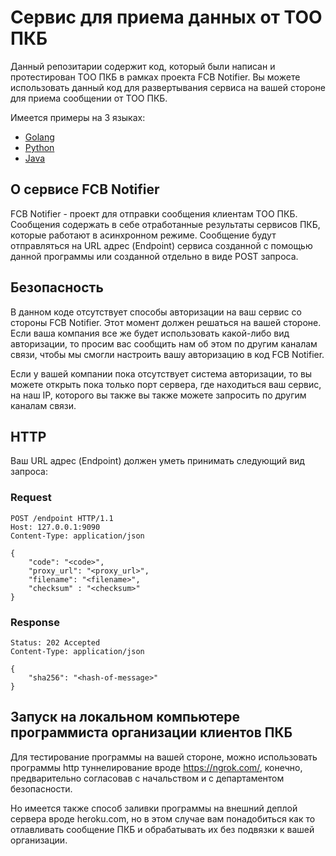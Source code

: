 # Сервис для приема данных от ТОО ПКБ

Данный репозитарии содержит код, который были написан и протестирован ТОО ПКБ в рамках проекта FCB Notifier.
Вы можете использовать данный код для развертывания сервиса на вашей стороне для приема сообщении от ТОО ПКБ.

Имеется примеры на 3 языках:
- [Golang](https://github.com/FirstCreditBureau/golang-fcb-notifier)
- [Python](https://github.com/FirstCreditBureau/python-fcb-notifier)
- [Java](https://github.com/FirstCreditBureau/java-fcb-notifier)

## О сервисе FCB Notifier

FCB Notifier - проект для отправки сообщения клиентам ТОО ПКБ.
Сообщения содержать в себе отработанные результаты сервисов ПКБ, которые работают в асинхронном режиме.
Сообщение будут отправляться на URL адрес (Endpoint) сервиса созданной с помощью данной программы или созданной отдельно в виде POST запроса.

## Безопасность

В данном коде отсутствует способы авторизации на ваш сервис со стороны FCB Notifier.
Этот момент должен решаться на вашей стороне.
Если ваша компания все же будет использовать какой-либо вид авторизации, то просим вас сообщить нам об этом по другим каналам связи, чтобы мы смогли настроить вашу авторизацию в код FCB Notifier. 

Если у вашей компании пока отсутствует система авторизации, то вы можете открыть пока только порт сервера, где находиться ваш сервис, на наш IP, которого вы также вы также можете запросить по другим каналам связи.

## HTTP

Ваш URL адрес (Endpoint) должен уметь принимать следующий вид запроса:

### Request

```
POST /endpoint HTTP/1.1
Host: 127.0.0.1:9090
Content-Type: application/json

{
    "code": "<code>",
    "proxy_url": "<proxy_url>",
    "filename": "<filename>",
    "checksum" : "<checksum>"
}
```

### Response

```
Status: 202 Accepted
Content-Type: application/json

{
    "sha256": "<hash-of-message>"
}
```

## Запуск на локальном компьютере программиста организации клиентов ПКБ

Для тестирование программы на вашей стороне, можно использовать программы http туннелирование вроде https://ngrok.com/, конечно, предварительно согласовав с начальством и с департаментом безопасности.

Но имеется также способ заливки программы на внешний деплой сервера вроде heroku.com, но в этом случае вам понадобиться как то отлавливать сообщение ПКБ и обрабатывать их без подвязки к вашей организации.